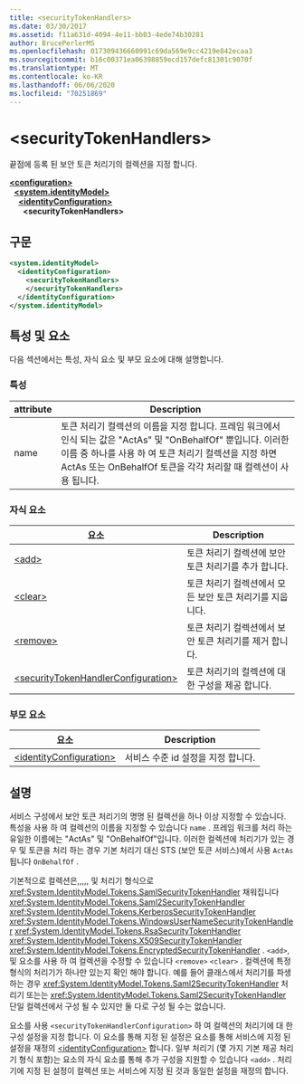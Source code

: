 ```yaml
---
title: <securityTokenHandlers>
ms.date: 03/30/2017
ms.assetid: f11a631d-4094-4e11-bb03-4ede74b30281
author: BrucePerlerMS
ms.openlocfilehash: 017309436660991c69da569e9cc4219e842ecaa3
ms.sourcegitcommit: b16c00371ea06398859ecd157defc81301c9070f
ms.translationtype: MT
ms.contentlocale: ko-KR
ms.lasthandoff: 06/06/2020
ms.locfileid: "70251869"
---
```

# \<securityTokenHandlers>
끝점에 등록 된 보안 토큰 처리기의 컬렉션을 지정 합니다.  
  
[**\<configuration>**](../configuration-element.md)\
&nbsp;&nbsp;[**\<system.identityModel>**](system-identitymodel.md)\
&nbsp;&nbsp;&nbsp;&nbsp;[**\<identityConfiguration>**](identityconfiguration.md)\
&nbsp;&nbsp;&nbsp;&nbsp;&nbsp;&nbsp;**\<securityTokenHandlers>**  
  
## <a name="syntax"></a>구문  
  
```xml  
<system.identityModel>  
  <identityConfiguration>  
    <securityTokenHandlers>  
    </securityTokenHandlers>  
  </identityConfiguration>  
</system.identityModel>  
```  
  
## <a name="attributes-and-elements"></a>특성 및 요소  
 다음 섹션에서는 특성, 자식 요소 및 부모 요소에 대해 설명합니다.  
  
### <a name="attributes"></a>특성  
  
|attribute|Description|  
|---------------|-----------------|  
|name|토큰 처리기 컬렉션의 이름을 지정 합니다. 프레임 워크에서 인식 되는 값은 "ActAs" 및 "OnBehalfOf" 뿐입니다. 이러한 이름 중 하나를 사용 하 여 토큰 처리기 컬렉션을 지정 하면 ActAs 또는 OnBehalfOf 토큰을 각각 처리할 때 컬렉션이 사용 됩니다.|  
  
### <a name="child-elements"></a>자식 요소  
  
|요소|Description|  
|-------------|-----------------|  
|[\<add>](add.md)|토큰 처리기 컬렉션에 보안 토큰 처리기를 추가 합니다.|  
|[\<clear>](clear.md)|토큰 처리기 컬렉션에서 모든 보안 토큰 처리기를 지웁니다.|  
|[\<remove>](remove.md)|토큰 처리기 컬렉션에서 보안 토큰 처리기를 제거 합니다.|  
|[\<securityTokenHandlerConfiguration>](securitytokenhandlerconfiguration.md)|토큰 처리기의 컬렉션에 대 한 구성을 제공 합니다.|  
  
### <a name="parent-elements"></a>부모 요소  
  
|요소|Description|  
|-------------|-----------------|  
|[\<identityConfiguration>](identityconfiguration.md)|서비스 수준 id 설정을 지정 합니다.|  
  
## <a name="remarks"></a>설명  
 서비스 구성에서 보안 토큰 처리기의 명명 된 컬렉션을 하나 이상 지정할 수 있습니다. 특성을 사용 하 여 컬렉션의 이름을 지정할 수 있습니다 `name` . 프레임 워크를 처리 하는 유일한 이름에는 "ActAs" 및 "OnBehalfOf"입니다. 이러한 컬렉션에 처리기가 있는 경우 및 토큰을 처리 하는 경우 기본 처리기 대신 STS (보안 토큰 서비스)에서 사용 `ActAs` 됩니다 `OnBehalfOf` .  
  
 기본적으로 컬렉션은,,,,, 및 처리기 형식으로 <xref:System.IdentityModel.Tokens.SamlSecurityTokenHandler> 채워집니다 <xref:System.IdentityModel.Tokens.Saml2SecurityTokenHandler> <xref:System.IdentityModel.Tokens.KerberosSecurityTokenHandler> <xref:System.IdentityModel.Tokens.WindowsUserNameSecurityTokenHandler> <xref:System.IdentityModel.Tokens.RsaSecurityTokenHandler> <xref:System.IdentityModel.Tokens.X509SecurityTokenHandler> <xref:System.IdentityModel.Tokens.EncryptedSecurityTokenHandler> . `<add>`, 및 요소를 사용 하 여 컬렉션을 수정할 수 있습니다 `<remove>` `<clear>` . 컬렉션에 특정 형식의 처리기가 하나만 있는지 확인 해야 합니다. 예를 들어 클래스에서 처리기를 파생 하는 경우 <xref:System.IdentityModel.Tokens.Saml2SecurityTokenHandler> 처리기 또는는 <xref:System.IdentityModel.Tokens.Saml2SecurityTokenHandler> 단일 컬렉션에서 구성 될 수 있지만 둘 다로 구성 될 수는 없습니다.  
  
 요소를 사용 `<securityTokenHandlerConfiguration>` 하 여 컬렉션의 처리기에 대 한 구성 설정을 지정 합니다. 이 요소를 통해 지정 된 설정은 요소를 통해 서비스에 지정 된 설정을 재정의 [\<identityConfiguration>](identityconfiguration.md) 합니다. 일부 처리기 (몇 가지 기본 제공 처리기 형식 포함)는 요소의 자식 요소를 통해 추가 구성을 지원할 수 있습니다 `<add>` . 처리기에 지정 된 설정이 컬렉션 또는 서비스에 지정 된 것과 동일한 설정을 재정의 합니다.
